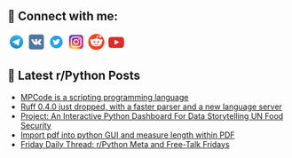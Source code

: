 ## 🔎 Connect with me:
[<img src="https://github.com/bullbesh/bullbesh/blob/main/images/Telegram.png" width="32" height="32" />](https://t.me/bullbesh)
[<img src="https://github.com/bullbesh/bullbesh/blob/main/images/VK.png" width="32" height="32" />](https://vk.com/bullbesh)
[<img src="https://github.com/bullbesh/bullbesh/blob/main/images/Twitter.png" width="32" height="32" />](https://twitter.com/bullbesh1)
[<img src="https://github.com/bullbesh/bullbesh/blob/main/images/Instagram.png" width="32" height="32" />](https://www.instagram.com/bullbesh)
[<img src="https://github.com/bullbesh/bullbesh/blob/main/images/Reddit.png" width="32" height="32" />](https://www.reddit.com/user/bullbesh)
[<img src="https://github.com/bullbesh/bullbesh/blob/main/images/YouTube.png" width="32" height="32" />](https://www.youtube.com/channel/UCtfjRs6uzgq5mfm8S06WTcg)

## 📕 Latest r/Python Posts
<!-- BLOG-POST-LIST:START -->
- [MPCode is a scripting programming language](https://www.reddit.com/r/Python/comments/1c837h6/mpcode_is_a_scripting_programming_language/)
- [Ruff 0.4.0 just dropped, with a faster parser and a new language server](https://www.reddit.com/r/Python/comments/1c7v2ax/ruff_040_just_dropped_with_a_faster_parser_and_a/)
- [Project: An Interactive Python Dashboard For Data Storytelling UN Food Security](https://www.reddit.com/r/Python/comments/1c7tkg1/project_an_interactive_python_dashboard_for_data/)
- [Import pdf into python GUI and measure length within PDF](https://www.reddit.com/r/Python/comments/1c7r9at/import_pdf_into_python_gui_and_measure_length/)
- [Friday Daily Thread: r/Python Meta and Free-Talk Fridays](https://www.reddit.com/r/Python/comments/1c7ir92/friday_daily_thread_rpython_meta_and_freetalk/)
<!-- BLOG-POST-LIST:END -->
